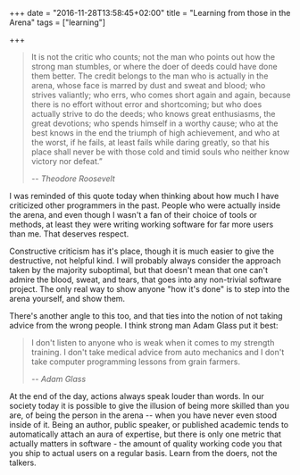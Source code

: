 +++
date = "2016-11-28T13:58:45+02:00"
title = "Learning from those in the Arena"
tags = ["learning"]

+++

> It is not the critic who counts; not the man who points out how the strong man
> stumbles, or where the doer of deeds could have done them better. The credit
> belongs to the man who is actually in the arena, whose face is marred by dust
> and sweat and blood; who strives valiantly; who errs, who comes short again and
> again, because there is no effort without error and shortcoming; but who does
> actually strive to do the deeds; who knows great enthusiasms, the great
> devotions; who spends himself in a worthy cause; who at the best knows in the
> end the triumph of high achievement, and who at the worst, if he fails, at least
> fails while daring greatly, so that his place shall never be with those cold and
> timid souls who neither know victory nor defeat.”
>
> -- <cite>Theodore Roosevelt</cite>

I was reminded of this quote today when thinking about how much I have
criticized other programmers in the past. People who were actually inside the
arena, and even though I wasn't a fan of their choice of tools or methods, at
least they were writing working software for far more users than me. That
deserves respect.

Constructive criticism has it's place, though it is much easier to give the
destructive, not helpful kind. I will probably always consider the approach
taken by the majority suboptimal, but that doesn't mean that one can't admire
the blood, sweat, and tears, that goes into any non-trivial software project.
The only real way to show anyone "how it's done" is to step into the arena
yourself, and show them.

There's another angle to this too, and that ties into the notion of not taking
advice from the wrong people. I think strong man Adam Glass put it best:

> I don't listen to anyone who is weak when it comes to my strength training. I
> don't take medical advice from auto mechanics and I don't take computer
> programming lessons from grain farmers.
>
> -- <cite>Adam Glass</cite>

At the end of the day, actions always speak louder than words. In our society
today it is possible to give the illusion of being more skilled than you are, of
being the person in the arena -- when you have never even stood inside of it.
Being an author, public speaker, or published academic tends to automatically
attach an aura of expertise, but there is only one metric that actually matters
in software - the amount of quality working code you that you ship to actual
users on a regular basis. Learn from the doers, not the talkers.
